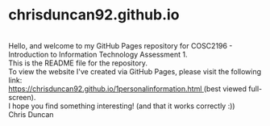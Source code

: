 # chrisduncan92.github.io
<br>
Hello, and welcome to my GitHub Pages repository for COSC2196 - Introduction to Information Technology Assessment 1.
<br>
This is the README file for the repository.<br>
To view the website I've created via GitHub Pages, please visit the following link:<br>
<a href="https://chrisduncan92.github.io/1personalinformation.html" >https://chrisduncan92.github.io/1personalinformation.html </a>(best viewed full-screen).<br>
I hope you find something interesting! (and that it works correctly :))
<br>
Chris Duncan
